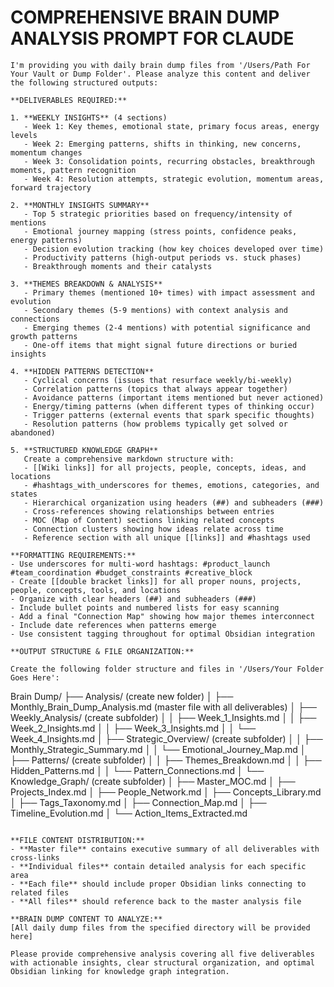 # COMPREHENSIVE BRAIN DUMP ANALYSIS PROMPT FOR CLAUDE

```
I'm providing you with daily brain dump files from '/Users/Path For Your Vault or Dump Folder'. Please analyze this content and deliver the following structured outputs:

**DELIVERABLES REQUIRED:**

1. **WEEKLY INSIGHTS** (4 sections)
   - Week 1: Key themes, emotional state, primary focus areas, energy levels
   - Week 2: Emerging patterns, shifts in thinking, new concerns, momentum changes
   - Week 3: Consolidation points, recurring obstacles, breakthrough moments, pattern recognition
   - Week 4: Resolution attempts, strategic evolution, momentum areas, forward trajectory

2. **MONTHLY INSIGHTS SUMMARY**
   - Top 5 strategic priorities based on frequency/intensity of mentions
   - Emotional journey mapping (stress points, confidence peaks, energy patterns)
   - Decision evolution tracking (how key choices developed over time)
   - Productivity patterns (high-output periods vs. stuck phases)
   - Breakthrough moments and their catalysts

3. **THEMES BREAKDOWN & ANALYSIS**
   - Primary themes (mentioned 10+ times) with impact assessment and evolution
   - Secondary themes (5-9 mentions) with context analysis and connections
   - Emerging themes (2-4 mentions) with potential significance and growth patterns
   - One-off items that might signal future directions or buried insights

4. **HIDDEN PATTERNS DETECTION**
   - Cyclical concerns (issues that resurface weekly/bi-weekly)
   - Correlation patterns (topics that always appear together)
   - Avoidance patterns (important items mentioned but never actioned)
   - Energy/timing patterns (when different types of thinking occur)
   - Trigger patterns (external events that spark specific thoughts)
   - Resolution patterns (how problems typically get solved or abandoned)

5. **STRUCTURED KNOWLEDGE GRAPH**
   Create a comprehensive markdown structure with:
   - [[Wiki links]] for all projects, people, concepts, ideas, and locations
   - #hashtags_with_underscores for themes, emotions, categories, and states
   - Hierarchical organization using headers (##) and subheaders (###)
   - Cross-references showing relationships between entries
   - MOC (Map of Content) sections linking related concepts
   - Connection clusters showing how ideas relate across time
   - Reference section with all unique [[links]] and #hashtags used

**FORMATTING REQUIREMENTS:**
- Use underscores for multi-word hashtags: #product_launch #team_coordination #budget_constraints #creative_block
- Create [[double bracket links]] for all proper nouns, projects, people, concepts, tools, and locations
- Organize with clear headers (##) and subheaders (###)
- Include bullet points and numbered lists for easy scanning
- Add a final "Connection Map" showing how major themes interconnect
- Include date references when patterns emerge
- Use consistent tagging throughout for optimal Obsidian integration

**OUTPUT STRUCTURE & FILE ORGANIZATION:**

Create the following folder structure and files in '/Users/Your Folder Goes Here':

```
Brain Dump/
├── Analysis/                              (create new folder)
│   ├── Monthly_Brain_Dump_Analysis.md     (master file with all deliverables)
│   ├── Weekly_Analysis/                   (create subfolder)
│   │   ├── Week_1_Insights.md
│   │   ├── Week_2_Insights.md
│   │   ├── Week_3_Insights.md
│   │   └── Week_4_Insights.md
│   ├── Strategic_Overview/                (create subfolder)
│   │   ├── Monthly_Strategic_Summary.md
│   │   └── Emotional_Journey_Map.md
│   ├── Patterns/                          (create subfolder)
│   │   ├── Themes_Breakdown.md
│   │   ├── Hidden_Patterns.md
│   │   └── Pattern_Connections.md
│   └── Knowledge_Graph/                   (create subfolder)
│       ├── Master_MOC.md
│       ├── Projects_Index.md
│       ├── People_Network.md
│       ├── Concepts_Library.md
│       ├── Tags_Taxonomy.md
│       ├── Connection_Map.md
│       ├── Timeline_Evolution.md
│       └── Action_Items_Extracted.md
```

**FILE CONTENT DISTRIBUTION:**
- **Master file** contains executive summary of all deliverables with cross-links
- **Individual files** contain detailed analysis for each specific area
- **Each file** should include proper Obsidian links connecting to related files
- **All files** should reference back to the master analysis file

**BRAIN DUMP CONTENT TO ANALYZE:**
[All daily dump files from the specified directory will be provided here]

Please provide comprehensive analysis covering all five deliverables with actionable insights, clear structural organization, and optimal Obsidian linking for knowledge graph integration.
```
